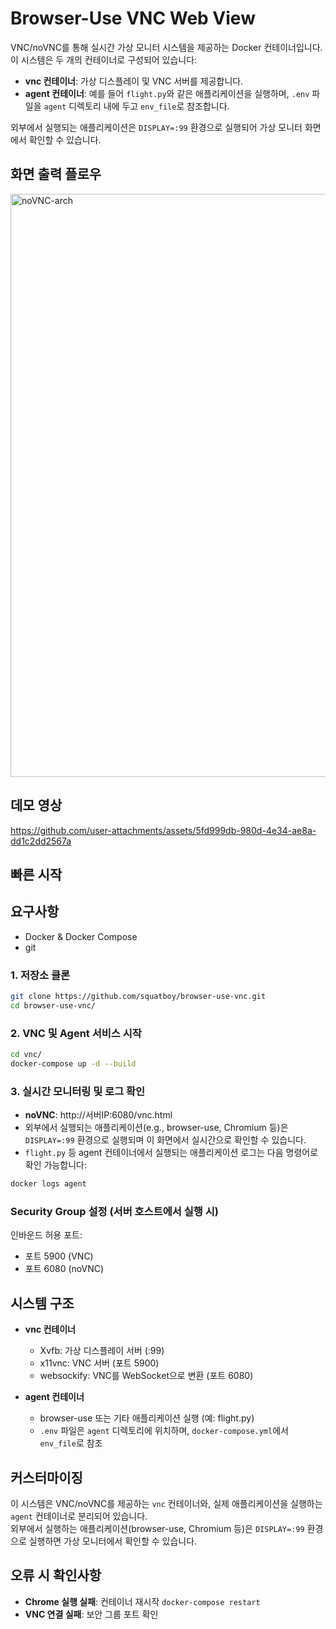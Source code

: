 # Browser-Use VNC Web View
VNC/noVNC를 통해 실시간 가상 모니터 시스템을 제공하는 Docker 컨테이너입니다.  
이 시스템은 두 개의 컨테이너로 구성되어 있습니다:  
- **vnc 컨테이너**: 가상 디스플레이 및 VNC 서버를 제공합니다.  
- **agent 컨테이너**: 예를 들어 `flight.py`와 같은 애플리케이션을 실행하며, `.env` 파일을 `agent` 디렉토리 내에 두고 `env_file`로 참조합니다.  

외부에서 실행되는 애플리케이션은 `DISPLAY=:99` 환경으로 실행되어 가상 모니터 화면에서 확인할 수 있습니다.

## 화면 출력 플로우
<img width="996" height="933" alt="noVNC-arch" src="https://github.com/user-attachments/assets/33de6c7a-f74b-4330-85f1-72ee5840e53c" />

## 데모 영상

https://github.com/user-attachments/assets/5fd999db-980d-4e34-ae8a-dd1c2dd2567a


## 빠른 시작

## 요구사항
- Docker & Docker Compose
- git

### 1. 저장소 클론
```bash
git clone https://github.com/squatboy/browser-use-vnc.git
cd browser-use-vnc/
```

### 2. VNC 및 Agent 서비스 시작
```bash
cd vnc/
docker-compose up -d --build
```

### 3. 실시간 모니터링 및 로그 확인
- **noVNC**: http://서버IP:6080/vnc.html
- 외부에서 실행되는 애플리케이션(e.g., browser-use, Chromium 등)은 `DISPLAY=:99` 환경으로 실행되며 이 화면에서 실시간으로 확인할 수 있습니다.
- `flight.py` 등 agent 컨테이너에서 실행되는 애플리케이션 로그는 다음 명령어로 확인 가능합니다:
```bash
docker logs agent
```

### Security Group 설정 (서버 호스트에서 실행 시)
인바운드 허용 포트:
- 포트 5900 (VNC)
- 포트 6080 (noVNC)

## 시스템 구조

- **vnc 컨테이너**  
  - Xvfb: 가상 디스플레이 서버 (:99)  
  - x11vnc: VNC 서버 (포트 5900)  
  - websockify: VNC를 WebSocket으로 변환 (포트 6080)  

- **agent 컨테이너**  
  - browser-use 또는 기타 애플리케이션 실행 (예: flight.py)  
  - `.env` 파일은 `agent` 디렉토리에 위치하며, `docker-compose.yml`에서 `env_file`로 참조  

## 커스터마이징
이 시스템은 VNC/noVNC를 제공하는 `vnc` 컨테이너와, 실제 애플리케이션을 실행하는 `agent` 컨테이너로 분리되어 있습니다.  
외부에서 실행하는 애플리케이션(browser-use, Chromium 등)은 `DISPLAY=:99` 환경으로 실행하면 가상 모니터에서 확인할 수 있습니다.

## 오류 시 확인사항

- **Chrome 실행 실패**: 컨테이너 재시작 `docker-compose restart`
- **VNC 연결 실패**: 보안 그룹 포트 확인
